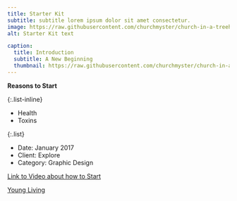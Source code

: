 ```yaml
---
title: Starter Kit
subtitle: subtitle lorem ipsum dolor sit amet consectetur.
image: https://raw.githubusercontent.com/churchmyster/church-in-a-treehouse/master/_portfolio/Starter_Kit.jpeg
alt: Starter Kit text

caption:
  title: Introduction
  subtitle: A New Beginning
  thumbnail: https://raw.githubusercontent.com/churchmyster/church-in-a-treehouse/master/_portfolio/Starter_Kit.jpeg
---
```

**Reasons to Start**

{:.list-inline}
- Health
- Toxins

{:.list}
- Date: January 2017
- Client: Explore
- Category: Graphic Design



[Link to Video about how to Start](https://www.google.com "How to Start")

[Young Living](https://www.youngliving.com/apps/enrollment/step/1 "Young Living Enroll")

